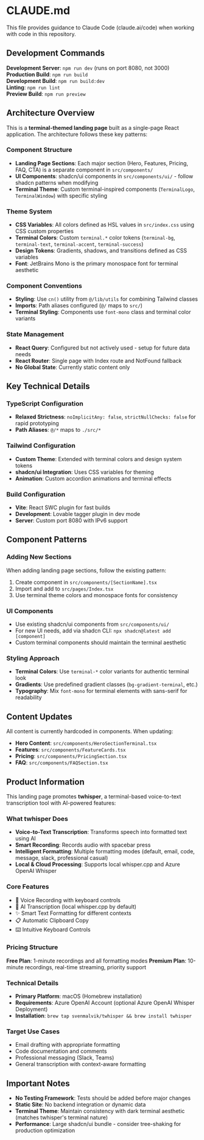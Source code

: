 # CLAUDE.md

This file provides guidance to Claude Code (claude.ai/code) when working with code in this repository.

## Development Commands

**Development Server**: `npm run dev` (runs on port 8080, not 3000)  
**Production Build**: `npm run build`  
**Development Build**: `npm run build:dev`  
**Linting**: `npm run lint`  
**Preview Build**: `npm run preview`

## Architecture Overview

This is a **terminal-themed landing page** built as a single-page React application. The architecture follows these key patterns:

### Component Structure
- **Landing Page Sections**: Each major section (Hero, Features, Pricing, FAQ, CTA) is a separate component in `src/components/`
- **UI Components**: shadcn/ui components in `src/components/ui/` - follow shadcn patterns when modifying
- **Terminal Theme**: Custom terminal-inspired components (`TerminalLogo`, `TerminalWindow`) with specific styling

### Theme System
- **CSS Variables**: All colors defined as HSL values in `src/index.css` using CSS custom properties
- **Terminal Colors**: Custom `terminal.*` color tokens (`terminal-bg`, `terminal-text`, `terminal-accent`, `terminal-success`)
- **Design Tokens**: Gradients, shadows, and transitions defined as CSS variables
- **Font**: JetBrains Mono is the primary monospace font for terminal aesthetic

### Component Conventions
- **Styling**: Use `cn()` utility from `@/lib/utils` for combining Tailwind classes
- **Imports**: Path aliases configured (`@/` maps to `src/`)
- **Terminal Styling**: Components use `font-mono` class and terminal color variants

### State Management
- **React Query**: Configured but not actively used - setup for future data needs
- **React Router**: Single page with Index route and NotFound fallback
- **No Global State**: Currently static content only

## Key Technical Details

### TypeScript Configuration
- **Relaxed Strictness**: `noImplicitAny: false`, `strictNullChecks: false` for rapid prototyping
- **Path Aliases**: `@/*` maps to `./src/*`

### Tailwind Configuration
- **Custom Theme**: Extended with terminal colors and design system tokens
- **shadcn/ui Integration**: Uses CSS variables for theming
- **Animation**: Custom accordion animations and terminal effects

### Build Configuration
- **Vite**: React SWC plugin for fast builds
- **Development**: Lovable tagger plugin in dev mode
- **Server**: Custom port 8080 with IPv6 support

## Component Patterns

### Adding New Sections
When adding landing page sections, follow the existing pattern:
1. Create component in `src/components/[SectionName].tsx`
2. Import and add to `src/pages/Index.tsx`
3. Use terminal theme colors and monospace fonts for consistency

### UI Components
- Use existing shadcn/ui components from `src/components/ui/`
- For new UI needs, add via shadcn CLI: `npx shadcn@latest add [component]`
- Custom terminal components should maintain the terminal aesthetic

### Styling Approach
- **Terminal Colors**: Use `terminal-*` color variants for authentic terminal look
- **Gradients**: Use predefined gradient classes (`bg-gradient-terminal`, etc.)
- **Typography**: Mix `font-mono` for terminal elements with sans-serif for readability

## Content Updates

All content is currently hardcoded in components. When updating:
- **Hero Content**: `src/components/HeroSectionTerminal.tsx`
- **Features**: `src/components/FeatureCards.tsx` 
- **Pricing**: `src/components/PricingSection.tsx`
- **FAQ**: `src/components/FAQSection.tsx`

## Product Information

This landing page promotes **twhisper**, a terminal-based voice-to-text transcription tool with AI-powered features:

### What twhisper Does
- **Voice-to-Text Transcription**: Transforms speech into formatted text using AI
- **Smart Recording**: Records audio with spacebar press
- **Intelligent Formatting**: Multiple formatting modes (default, email, code, message, slack, professional casual)
- **Local & Cloud Processing**: Supports local whisper.cpp and Azure OpenAI Whisper

### Core Features
- 🎤 Voice Recording with keyboard controls
- 🤖 AI Transcription (local whisper.cpp by default) 
- ✨ Smart Text Formatting for different contexts
- 📋 Automatic Clipboard Copy
- ⌨️ Intuitive Keyboard Controls

### Pricing Structure
**Free Plan**: 1-minute recordings and all formatting modes
**Premium Plan**: 10-minute recordings, real-time streaming, priority support

### Technical Details
- **Primary Platform**: macOS (Homebrew installation)
- **Requirements**: Azure OpenAI Account (optional Azure OpenAI Whisper Deployment)
- **Installation**: `brew tap svenmalvik/twhisper && brew install twhisper`

### Target Use Cases
- Email drafting with appropriate formatting
- Code documentation and comments
- Professional messaging (Slack, Teams)
- General transcription with context-aware formatting

## Important Notes

- **No Testing Framework**: Tests should be added before major changes
- **Static Site**: No backend integration or dynamic data
- **Terminal Theme**: Maintain consistency with dark terminal aesthetic (matches twhisper's terminal nature)
- **Performance**: Large shadcn/ui bundle - consider tree-shaking for production optimization